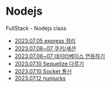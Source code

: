# Nodejs
FullStack - Nodejs class

- <a href="https://danyoujeong.tistory.com/141">2023.07.05 express 정리</a>
- <a href="https://danyoujeong.tistory.com/143">2023.07.06~07 쿠키/세션</a>
- <a href="https://danyoujeong.tistory.com/144">2023.07.06~07 데이터베이스 연동하기</a>
- <a href="https://danyoujeong.tistory.com/147">2023.07.10 Sequelize 다루기</a>
- <a href="https://danyoujeong.tistory.com/148">2023.07.10 Socket 통신</a>
- <a href="https://danyoujeong.tistory.com/151">2023.07.12 nunjucks</a>

                                                
